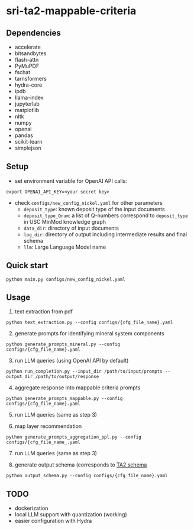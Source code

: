 # sri-ta2-mappable-criteria

## Dependencies
- accelerate
- bitsandbytes
- flash-attn
- PyMuPDF
- fschat
- tarnsformers
- hydra-core
- ipdb
- llama-index
- jupyterlab
- matplotlib
- nltk
- numpy
- openai
- pandas
- scikit-learn
- simplejson

## Setup
- set environment variable for OpenAI API calls:
```
export OPENAI_API_KEY=<your secret key>
```

- check `configs/new_config_nickel.yaml` for other parameters
  - `deposit_type`: known deposit type of the input documents
  - `deposit_type_Qnum`: a list of Q-numbers correspond to `deposit_type` in USC MinMod knowledge graph
  - `data_dir`: directory of input documents
  - `log_dir`: directory of output including intermediate results and final schema
  - `llm`: Large Language Model name

## Quick start
```
python main.py configs/new_config_nickel.yaml
```

## Usage

1. text extraction from pdf
```
python text_extraction.py --config configs/{cfg_file_name}.yaml
```

2. generate prompts for identifying mineral system components
```
python generate_prompts_mineral.py --config configs/{cfg_file_name}.yaml
```

3. run LLM queries (using OpenAI API by default)
```
python run_completion.py --input_dir /path/to/input/prompts --output_dir /path/to/output/response
```

4. aggregate response into mappable criteria prompts
```
python generate_prompts_mappable.py --config configs/{cfg_file_name}.yaml
```

5. run LLM queries (same as step 3)

6. map layer recommendation
```
python generate_prompts_aggregation_ppl.py --config configs/{cfg_file_name_.yaml
```

7. run LLM queries (same as step 3)

8. generate output schema (corresponds to [TA2 schema](https://github.com/DARPA-CRITICALMAAS/schemas/tree/main/ta2)
```
python output_schema.py --config configs/{cfg_file_name}.yaml
```

## TODO
- dockerization
- local LLM support with quantization (working)
- easier configuration with Hydra
